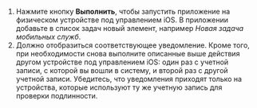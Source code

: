 
1. Нажмите кнопку **Выполнить**, чтобы запустить приложение на физическом устройстве под управлением iOS. В приложении добавьте в список задач новый элемент, например *Новая задача мобильных служб*.
2. Должно отобразиться соответствующее уведомление. Кроме того, при необходимости снова выполните описанные выше действия другом устройстве под управлением iOS: один раз с учетной записи, с которой вы вошли в систему, и второй раз с другой учетной записи. Убедитесь, что уведомления приходят только на устройства, которые используют ту же учетную запись для проверки подлинности.

<!---HONumber=Oct15_HO3-->
